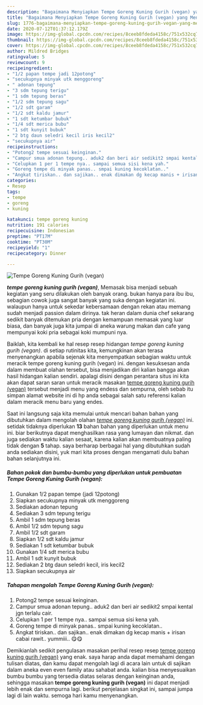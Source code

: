 ```yaml
---
description: "Bagaimana Menyiapkan Tempe Goreng Kuning Gurih (vegan) yang Menggugah Selera"
title: "Bagaimana Menyiapkan Tempe Goreng Kuning Gurih (vegan) yang Menggugah Selera"
slug: 1776-bagaimana-menyiapkan-tempe-goreng-kuning-gurih-vegan-yang-menggugah-selera
date: 2020-07-12T01:37:12.179Z
image: https://img-global.cpcdn.com/recipes/8ceeb8fdeda4158c/751x532cq70/tempe-goreng-kuning-gurih-vegan-foto-resep-utama.jpg
thumbnail: https://img-global.cpcdn.com/recipes/8ceeb8fdeda4158c/751x532cq70/tempe-goreng-kuning-gurih-vegan-foto-resep-utama.jpg
cover: https://img-global.cpcdn.com/recipes/8ceeb8fdeda4158c/751x532cq70/tempe-goreng-kuning-gurih-vegan-foto-resep-utama.jpg
author: Mildred Bridges
ratingvalue: 5
reviewcount: 9
recipeingredient:
- "1/2 papan tempe jadi 12potong"
- "secukupnya minyak utk menggoreng"
- " adonan tepung"
- "3 sdm tepung terigu"
- "1 sdm tepung beras"
- "1/2 sdm tepung sagu"
- "1/2 sdt garam"
- "1/2 sdt kaldu jamur"
- "1 sdt ketumbar bubuk"
- "1/4 sdt merica bubu"
- "1 sdt kunyit bubuk"
- "2 btg daun seledri kecil iris kecil2"
- "secukupnya air"
recipeinstructions:
- "Potong2 tempe sesuai keinginan."
- "Campur smua adonan tepung.. aduk2 dan beri air sedikit2 smpai kental jgn terlalu cair."
- "Celupkan 1 per 1 tempe nya.. sampai semua sisi kena yah."
- "Goreng tempe di minyak panas.. smpai kuning kecoklatan.."
- "Angkat tiriskan.. dan sajikan.. enak dimakan dg kecap manis + irisan cabai rawit.. yummiii.. 😋😋"
categories:
- Resep
tags:
- tempe
- goreng
- kuning

katakunci: tempe goreng kuning 
nutrition: 191 calories
recipecuisine: Indonesian
preptime: "PT17M"
cooktime: "PT30M"
recipeyield: "1"
recipecategory: Dinner

---
```



![Tempe Goreng Kuning Gurih (vegan)](https://img-global.cpcdn.com/recipes/8ceeb8fdeda4158c/751x532cq70/tempe-goreng-kuning-gurih-vegan-foto-resep-utama.jpg)

<b><i>tempe goreng kuning gurih (vegan)</i></b>, Memasak bisa menjadi sebuah kegiatan yang seru dilakukan oleh banyak orang. bukan hanya para ibu ibu, sebagian cowok juga sangat banyak yang suka dengan kegiatan ini. walaupun hanya untuk sekedar kebersamaan dengan rekan atau memang sudah menjadi passion dalam dirinya. tak heran dalam dunia chef sekarang sedikit banyak ditemukan pria dengan kemampuan memasak yang luar biasa, dan banyak juga kita jumpai di aneka warung makan dan cafe yang mempunyai koki pria sebagai koki mumpuni nya.

Baiklah, kita kembali ke hal resep resep hidangan <i>tempe goreng kuning gurih (vegan)</i>. di setiap rutinitas kita, kemungkinan akan terasa menyenangkan apabila sejenak kita menyempatkan sebagian waktu untuk meracik tempe goreng kuning gurih (vegan) ini. dengan kesuksesan anda dalam membuat olahan tersebut, bisa menjadikan diri kalian bangga akan hasil hidangan kalian sendiri. apalagi disini dengan perantara situs ini kita akan dapat saran saran untuk meracik masakan <u>tempe goreng kuning gurih (vegan)</u> tersebut menjadi menu yang endess dan sempurna, oleh sebab itu simpan alamat website ini di hp anda sebagai salah satu referensi kalian dalam meracik menu baru yang endes.




Saat ini langsung saja kita memulai untuk mencari bahan bahan yang dibutuhkan dalam mengolah olahan <u><i>tempe goreng kuning gurih (vegan)</i></u> ini. setidak tidaknya diperlukan <b>13</b> bahan bahan yang diperlukan untuk menu ini. biar berikutnya dapat menghasilkan rasa yang lumayan dan nikmat. dan juga sediakan waktu kalian sesaat, karena kalian akan membuatnya paling tidak dengan <b>5</b> tahap. saya berharap berbagai hal yang dibutuhkan sudah anda sediakan disini, yuk mari kita proses dengan mengamati dulu bahan bahan selanjutnya ini.

<!--inarticleads1-->

##### Bahan pokok dan bumbu-bumbu yang diperlukan untuk pembuatan Tempe Goreng Kuning Gurih (vegan):

1. Gunakan 1/2 papan tempe (jadi 12potong)
1. Siapkan secukupnya minyak utk menggoreng
1. Sediakan  adonan tepung
1. Sediakan 3 sdm tepung terigu
1. Ambil 1 sdm tepung beras
1. Ambil 1/2 sdm tepung sagu
1. Ambil 1/2 sdt garam
1. Siapkan 1/2 sdt kaldu jamur
1. Sediakan 1 sdt ketumbar bubuk
1. Gunakan 1/4 sdt merica bubu
1. Ambil 1 sdt kunyit bubuk
1. Sediakan 2 btg daun seledri kecil, iris kecil2
1. Siapkan secukupnya air




<!--inarticleads2-->

##### Tahapan mengolah Tempe Goreng Kuning Gurih (vegan):

1. Potong2 tempe sesuai keinginan.
1. Campur smua adonan tepung.. aduk2 dan beri air sedikit2 smpai kental jgn terlalu cair.
1. Celupkan 1 per 1 tempe nya.. sampai semua sisi kena yah.
1. Goreng tempe di minyak panas.. smpai kuning kecoklatan..
1. Angkat tiriskan.. dan sajikan.. enak dimakan dg kecap manis + irisan cabai rawit.. yummiii.. 😋😋




Demikianlah sedikit pengulasan masakan perihal resep resep <u>tempe goreng kuning gurih (vegan)</u> yang enak. saya harap anda dapat memahami dengan tulisan diatas, dan kamu dapat mengolah lagi di acara lain untuk di sajikan dalam aneka even even family atau sahabat anda. kalian bisa menyesuaikan bumbu bumbu yang tersedia diatas selaras dengan keinginan anda, sehingga masakan <b>tempe goreng kuning gurih (vegan)</b> ini dapat menjadi lebih enak dan sempurna lagi. berikut penjelasan singkat ini, sampai jumpa lagi di lain waktu. semoga hari kamu menyenangkan.
